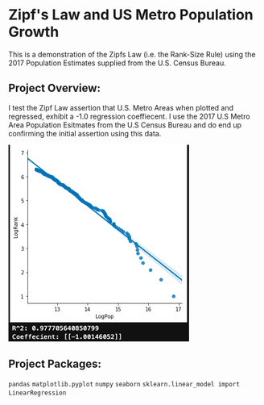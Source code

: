 # Zipf's Law and US Metro Population Growth

This is a demonstration of the Zipfs Law (i.e. the Rank-Size Rule) using the 2017 Population Estimates supplied from the U.S. Census Bureau. 

## Project Overview:

I test the Zipf Law assertion that U.S. Metro Areas when plotted and regressed, exhibit a -1.0 regression coeffiecent. I use the 2017 U.S Metro Area Population Esitmates from the U.S Census Bureau and do end up confirming the initial assertion using this data. 

![alt text](./Img/image.png)

## Project Packages:

`pandas`
`matplotlib.pyplot`
`numpy`
`seaborn`
`sklearn.linear_model import LinearRegression`



